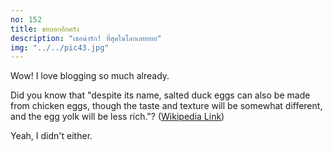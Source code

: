 ```yaml
---
no: 152
title: ขอบอกอีกครัง
description: "เธอน่ารัก! ที่สุดในโลกเลยยยย"
img: "../../pic43.jpg"
---
```


Wow! I love blogging so much already.

Did you know that "despite its name, salted duck eggs can also be made from
chicken eggs, though the taste and texture will be somewhat different, and the
egg yolk will be less rich."?
([Wikipedia Link](https://en.wikipedia.org/wiki/Salted_duck_egg))

Yeah, I didn't either.
